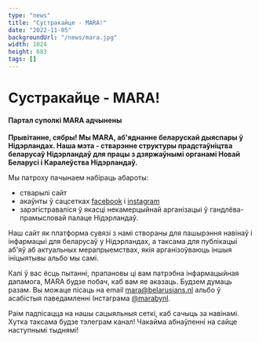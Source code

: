 ```yaml
---
type: "news"
title: "Сустракайце - MARA!"
date: "2022-11-05"
backgroundUrl: "/news/mara.jpg"
width: 1024
height: 683
tags: []
---
```


# Сустракайце - MARA!
#### Партал суполкі MARA адчынены

**Прывітанне, сябры! Мы MARA, аб'яднанне беларускай дыяспары ў Нідэрландах. Наша мэта - стварэнне структуры прадстаўніцтва 
беларусаў Нідэрландаў для працы з дзяржаўнымі органамі Новай Беларусі і Каралеўства Нідэрландаў.**

Мы патроху пачынаем набіраць абароты:
* стварылі сайт
* акаўнты ў сацсетках [facebook](https://facebook.com/marabynl) і [instagram](https://www.instagram.com/marabynl/)
* зарэгістраваліся ў якасці некамерцыйнай арганізацыі ў гандлёва-прамысловай палаце Нідэрландаў. 

Наш сайт як платформа сувязі з намі створаны для пашырэння навінаў і інфармацыі для беларусаў у Нідэрландах, а таксама для
публікацыі аб'яў аб актуальных мерапрыемствах, якія арганізоўваюць іншыя ініцыятывы альбо мы самі.

Калі ў вас ёсць пытанні, прапановы ці вам патрэбна інфармацыйная дапамога, MARA будзе побач, каб вам яе аказаць. 
Будзем думаць разам. Вы можаце пісаць на email [mara@belarusians.nl](mailto:mara@belarusians.nl) альбо ў асабістыя паведамленні Інстаграма [@marabynl](https://www.instagram.com/marabynl/).

Раім падпісацца на нашы сацыяльныя сеткі, каб сачыць за навінамі. Хутка таксама будзе тэлеграм канал! Чакайма абнаўленні на сайце наступнымі тыднямі!
